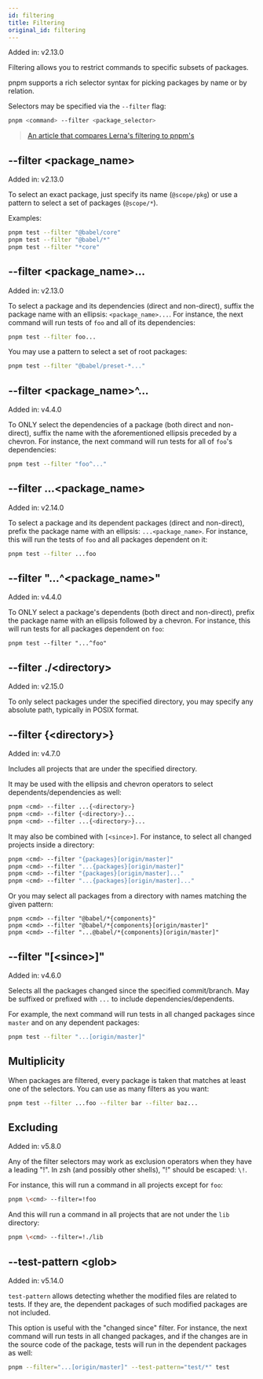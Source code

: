 ```yaml
---
id: filtering
title: Filtering
original_id: filtering
---
```


Added in: v2.13.0

Filtering allows you to restrict commands to specific subsets of packages.

pnpm supports a rich selector syntax for picking packages by name or by
relation.

Selectors may be specified via the `--filter` flag:

```sh
pnpm <command> --filter <package_selector>
```

> [An article that compares Lerna's filtering to pnpm's](https://medium.com/pnpm/pnpm-vs-lerna-filtering-in-a-multi-package-repository-1f68bc644d6a)

## --filter \<package_name\>

Added in: v2.13.0

To select an exact package, just specify its name (`@scope/pkg`) or use a
pattern to select a set of packages (`@scope/*`).

Examples:

```sh
pnpm test --filter "@babel/core"
pnpm test --filter "@babel/*"
pnpm test --filter "*core"
```

## --filter \<package_name\>...

Added in: v2.13.0

To select a package and its dependencies (direct and non-direct), suffix the
package name with an ellipsis: `<package_name>...`. For instance, the next
command will run tests of `foo` and all of its dependencies:

```sh
pnpm test --filter foo...
```

You may use a pattern to select a set of root packages:

```sh
pnpm test --filter "@babel/preset-*..."
```

## --filter \<package_name\>^...

Added in: v4.4.0

To ONLY select the dependencies of a package (both direct and non-direct),
suffix the name with the aforementioned ellipsis preceded by a chevron. For
instance, the next command will run tests for all of `foo`'s
dependencies:

```sh
pnpm test --filter "foo^..."
```

## --filter ...\<package_name\>

Added in: v2.14.0

To select a package and its dependent packages (direct and non-direct), prefix
the package name with an ellipsis: `...<package_name>`. For instance, this will
run the tests of `foo` and all packages dependent on it:

```sh
pnpm test --filter ...foo
```

## --filter "...^\<package_name\>"

Added in: v4.4.0

To ONLY select a package's dependents (both direct and non-direct), prefix the
package name with an ellipsis followed by a chevron. For instance, this will
run tests for all packages dependent on `foo`:

```text
pnpm test --filter "...^foo"
```

## --filter ./\<directory\>

Added in: v2.15.0

To only select packages under the specified directory, you may specify any
absolute path, typically in POSIX format.

## --filter {\<directory\>}

Added in: v4.7.0

Includes all projects that are under the specified directory.

It may be used with the ellipsis and chevron operators to select
dependents/dependencies as well:

```sh
pnpm <cmd> --filter ...{<directory>}
pnpm <cmd> --filter {<directory>}...
pnpm <cmd> --filter ...{<directory>}...
```

It may also be combined with `[<since>]`. For instance, to select all changed
projects inside a directory:

```sh
pnpm <cmd> --filter "{packages}[origin/master]"
pnpm <cmd> --filter "...{packages}[origin/master]"
pnpm <cmd> --filter "{packages}[origin/master]..."
pnpm <cmd> --filter "...{packages}[origin/master]..."
```

Or you may select all packages from a directory with names matching the given
pattern:

```text
pnpm <cmd> --filter "@babel/*{components}"
pnpm <cmd> --filter "@babel/*{components}[origin/master]"
pnpm <cmd> --filter "...@babel/*{components}[origin/master]"
```

## --filter "[\<since\>]"

Added in: v4.6.0

Selects all the packages changed since the specified commit/branch. May be
suffixed or prefixed with `...` to include dependencies/dependents.

For example, the next command will run tests in all changed packages since
`master` and on any dependent packages:

```sh
pnpm test --filter "...[origin/master]"
```

## Multiplicity

When packages are filtered, every package is taken that matches at least one of
the selectors. You can use as many filters as you want:

```sh
pnpm test --filter ...foo --filter bar --filter baz...
```

## Excluding

Added in: v5.8.0

Any of the filter selectors may work as exclusion operators when they have a
leading "!". In zsh (and possibly other shells), "!" should be escaped: `\!`.

For instance, this will run a command in all projects except for `foo`:

```sh
pnpm \<cmd> --filter=!foo
```

And this will run a command in all projects that are not under the `lib`
directory:

```sh
pnpm \<cmd> --filter=!./lib
```

## --test-pattern \<glob\>

Added in: v5.14.0

`test-pattern` allows detecting whether the modified files are related to tests.
If they are, the dependent packages of such modified packages are not included.

This option is useful with the "changed since" filter. For instance, the next
command will run tests in all changed packages, and if the changes are in the
source code of the package, tests will run in the dependent packages as well:

```sh
pnpm --filter="...[origin/master]" --test-pattern="test/*" test
```
